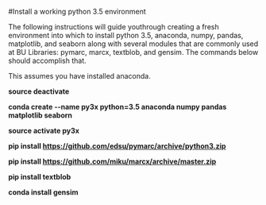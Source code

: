 #Install a working python 3.5 environment

The following instructions will guide youthrough creating a fresh environment into which to install python 3.5, anaconda, numpy, pandas, matplotlib, and seaborn along with several modules that are commonly used at BU Libraries: pymarc, marcx, textblob, and gensim. The commands below should accomplish that.

This assumes you have installed anaconda.  

**source deactivate**

**conda create --name py3x python=3.5 anaconda numpy pandas matplotlib seaborn**

**source activate py3x**

**pip install https://github.com/edsu/pymarc/archive/python3.zip**

**pip install https://github.com/miku/marcx/archive/master.zip**

**pip install textblob**

**conda install gensim**





